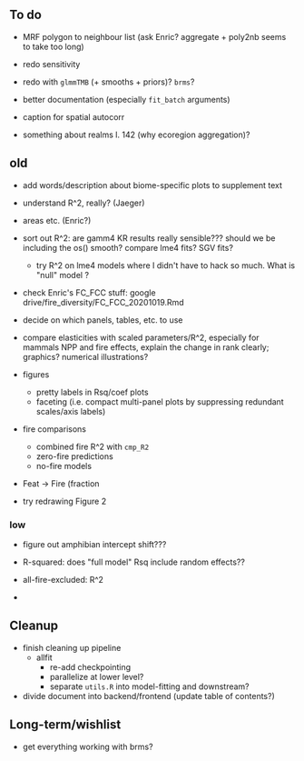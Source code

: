 ## To do


- MRF polygon to neighbour list (ask Enric? aggregate + poly2nb seems to take too long)
- redo sensitivity
- redo with `glmmTMB` (+ smooths + priors)? `brms`?
- better documentation (especially `fit_batch` arguments)

- caption for spatial autocorr
- something about realms
l. 142 (why ecoregion aggregation)?



## old
- add words/description about biome-specific plots to supplement text

- understand R^2, really? (Jaeger)
- areas etc. (Enric?)

- sort out R^2: are gamm4 KR results really sensible??? should we be including the os() smooth? compare lme4 fits? SGV fits?
    - try R^2 on lme4 models where I didn't have to hack so much.  What is "null" model ?
- check Enric's FC_FCC stuff: google drive/fire_diversity/FC_FCC_20201019.Rmd

- decide on which panels, tables, etc. to use
- compare elasticities with scaled parameters/R^2, especially for mammals NPP and fire effects, explain the change in rank clearly; graphics? numerical illustrations?

- figures
    - pretty labels in Rsq/coef plots
    - faceting (i.e. compact multi-panel plots by suppressing redundant scales/axis labels)
- fire comparisons
    - combined fire R^2 with `cmp_R2`
	- zero-fire predictions
    - no-fire models
- Feat -> Fire (fraction 
- try redrawing Figure 2



### low

- figure out amphibian intercept shift???
- R-squared: does "full model" Rsq include random effects??

- all-fire-excluded: R^2
- 
## Cleanup

- finish cleaning up pipeline
	- allfit
	   - re-add checkpointing
	   - parallelize at lower level?
	   - separate `utils.R` into model-fitting and downstream?
- divide document into backend/frontend (update table of contents?)

## Long-term/wishlist

- get everything working with brms?

